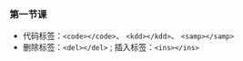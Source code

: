 ### 第一节课

+ 代码标签：`<code></code>`、 `<kdd></kdd>`、 `<samp></samp>`
+ 删除标签：`<del></del>` ; 插入标签：`<ins></ins>` 